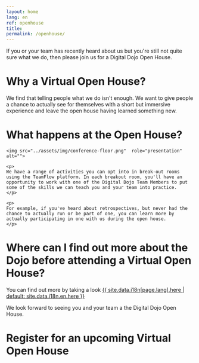 ```yaml
---
layout: home
lang: en
ref: openhouse
title:  
permalink: /openhouse/
---
```


If you or your team has recently heard about us but you're still not quite sure what we do, then please join us for a Digital Dojo Open House.

# Why a Virtual Open House?

We find that telling people what we do isn't enough. We want to give people a chance to actually see for themselves with a short but immersive experience and leave the open house having learned something new.

# What happens at the Open House?

<div class="inline-img-40">

    <img src="../assets/img/conference-floor.png"  role="presentation" alt="">

    <p>
    We have a range of activities you can opt into in break-out rooms using the TeamFlow platform. In each breakout room, you'll have an opportunity to work with one of the Digital Dojo Team Members to put some of the skills we can teach you and your team into practice. 
    </p>

    <p>
    For example, if you've heard about retrospectives, but never had the chance to actually run or be part of one, you can learn more by actually participating in one with us during the open house.
    </p>

<div>

<div>

# Where can I find out more about the Dojo before attending a Virtual Open House?

You can find out more by taking a look <a href="{{ site.data.i18n[page.lang].learn_url | default: site.data.i18n.en.learn_url }}" aria-label="{{ site.data.i18n[page.lang].here | default: site.data.i18n.en.here }}\"> {{ site.data.i18n[page.lang].here | default: site.data.i18n.en.here }} </a>

We look forward to seeing you and your team a the Digital Dojo Open House.

</div>

<div>

# Register for an upcoming Virtual Open House

<script src="https://portal.hipporello.net/default/embed.js?formId=ced3ecb6bb11449fa5cf6358558fe586"></script>

</div>